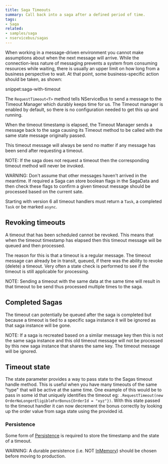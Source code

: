 ```yaml
---
title: Saga Timeouts
summary: Call back into a saga after a defined period of time.
tags:
- Saga
related:
- samples/saga
- nservicebus/sagas
---
```


When working in a message-driven environment you cannot make assumptions about when the next message will arrive. While the connection-less nature of messaging prevents a system from consuming resources while waiting, there is usually an upper limit on how long from a business perspective to wait. At that point, some business-specific action should be taken, as shown:

snippet:saga-with-timeout

The `RequestTimeout<T>` method tells NServiceBus to send a message to the Timeout Manager which durably keeps time for us. The Timeout manager is enabled by default, so there is no configuration needed to get this up and running.

When the timeout timestamp is elapsed, the Timeout Manager sends a message back to the saga causing its Timeout method to be called with the same state message originally passed.

This timeout message will always be send no matter if any message has been send after requesting a timeout.

NOTE: If the saga does not request a timeout then the corresponding timeout method will never be invoked.

WARNING: Don't assume that other messages haven't arrived in the meantime. If required a Saga can store boolean flags in the SagaData and then check these flags to confirm a given timeout message should be processed based on the current sate.

Starting with version 6 all timeout handlers must return a `Task`, a completed `Task` or be marked `async`.

## Revoking timeouts

A timeout that has been scheduled cannot be revoked. This means that when the timeout timestamp has elapsed then this timeout message will be queued and then processed.

The reason for this is that a timeout is a regular message. The timeout message can already be in transit, queued, if there was the ability to revoke (delete) a timeout. Very often a state check is performed to see if the timeout is still applicable for processing.

NOTE: Sending a timeout with the same data at the same time will result in that timeout to be send thus processed multiple times to the saga.


## Completed Sagas

The timeout can potentially be queued after the saga is completed but because a timeout is tied to a specific saga instance it will be ignored as that saga instance will be gone.

NOTE: If a saga is recreated based on a similar message key then this is not the same saga instance and this old timeout message will not be processed by this new saga instance that shares the same key. The timeout message will be ignored.


## Timeout state

The state parameter provides a way to pass state to the Sagas timeout handle method. This is useful when you have many timeouts of the same "type" that will be active at the same time. One example of this would be to pass in some id that uniquely identifies the timeout eg: `.RequestTimeout(new OrderNoLongerEligibleForBonus{OrderId = "xyz"})`. With this state passed to the timeout handler it can now decrement the bonus correctly by looking up the order value from saga state using the provided id.


### Persistence

Some form of [Persistence](/nservicebus/persistence/) is required to store the timestamp and the state of a timeout.

WARNING: A durable persistence (i.e. NOT [InMemory](/nservicebus/persistence/in-memory.md)) should be chosen before moving to production.
